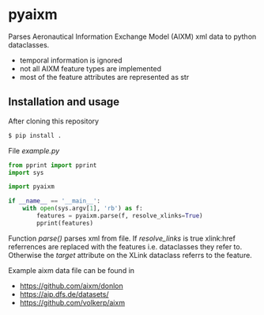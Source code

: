 # pyaixm

Parses Aeronautical Information Exchange Model (AIXM) xml data to python dataclasses.

* temporal information is ignored
* not all AIXM feature types are implemented
* most of the feature attributes are represented as str

## Installation and usage

After cloning this repository
```bash
$ pip install .
```

File *example.py*
```python
from pprint import pprint
import sys

import pyaixm

if __name__ == '__main__':
    with open(sys.argv[1], 'rb') as f:
        features = pyaixm.parse(f, resolve_xlinks=True)
        pprint(features)

```
Function *parse()* parses xml from file. If *resolve_links* is true xlink:href referrences are
replaced with the features i.e. dataclasses they refer to. Otherwise the *target* attribute on the XLink
dataclass referrs to the feature.

Example aixm data file can be found in
* https://github.com/aixm/donlon
* https://aip.dfs.de/datasets/
* https://github.com/volkerp/aixm




